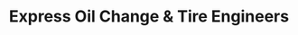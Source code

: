 ---
title: "Express Oil Change & Tire Engineers"
url: /birmingham/express-oil-change-and-tire-engineers-u-s-280/
shop: tyres
---